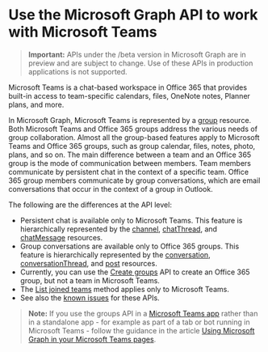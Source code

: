 # Use the Microsoft Graph API to work with Microsoft Teams

> **Important:** APIs under the /beta version in Microsoft Graph are in preview and are subject to change. Use of these APIs in production applications is not supported.

Microsoft Teams is a chat-based workspace in Office 365 that provides built-in access to team-specific calendars, files, OneNote notes, Planner plans, and more.

In Microsoft Graph, Microsoft Teams is represented by a [group](../resources/group.md) resource. Both Microsoft Teams and Office 365 groups address 
the various needs of group collaboration. Almost all the group-based features apply to Microsoft Teams and 
Office 365 groups, such as group calendar, files, notes, photo, plans, and so on. The main difference between a team and an Office 365 group is the mode of communication 
between members. Team members communicate by persistent chat in the context of a specific team. Office 365 group members communicate by group conversations, 
which are email conversations that occur in the context of a group in Outlook.

The following are the differences at the API level: 

- Persistent chat is available only to Microsoft Teams. This feature is hierarchically represented by the 
[channel](../resources/channel.md), [chatThread](../resources/chatthread.md), and [chatMessage](../resources/chatmessage.md) resources.
- Group conversations are available only to Office 365 groups. This feature is hierarchically represented by 
the [conversation](../resources/conversation.md), [conversationThread](../resources/conversationthread.md), and [post](../resources/post.md) resources. 
- Currently, you can use the [Create groups](../api/group_post_groups.md) API to create an Office 365 group, but not a team in Microsoft Teams.
- The [List joined teams](../api/user_list_joinedteams.md) method applies only to Microsoft Teams.
- See also the [known issues](../../../concepts/known_issues.md) for these APIs.

>**Note:** If you use the groups API in a [Microsoft Teams app](https://msdn.microsoft.com/en-us/microsoft-teams/index#apps-in-microsoft-teams) 
rather than in a standalone app - for example as part of a tab or bot running in Microsoft Teams - follow the guidance in the article 
[Using Microsoft Graph in your Microsoft Teams pages](https://msdn.microsoft.com/en-us/microsoft-teams/graph).


